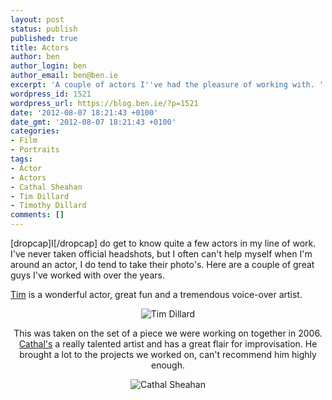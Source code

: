 ```yaml
---
layout: post
status: publish
published: true
title: Actors
author: ben
author_login: ben
author_email: ben@ben.ie
excerpt: 'A couple of actors I''ve had the pleasure of working with. '
wordpress_id: 1521
wordpress_url: https://blog.ben.ie/?p=1521
date: '2012-08-07 18:21:43 +0100'
date_gmt: '2012-08-07 18:21:43 +0100'
categories:
- Film
- Portraits
tags:
- Actor
- Actors
- Cathal Sheahan
- Tim Dillard
- Timothy Dillard
comments: []
---
```

<p>[dropcap]I[/dropcap] do get to know quite a few actors in my line of work. I've never taken official headshots, but I often can't help myself when I'm around an actor, I do tend to take their photo's. Here are a couple of great guys I've worked with over the years.</p>
<p><a href="https://www.youtube.com/watch?v=fAl3-xrpXpU" target="_blank">Tim</a> is a wonderful actor, great fun and a tremendous voice-over artist.</p>
<p style="text-align: center;"><img class="aligncenter" alt="Tim Dillard" src="https://farm8.staticflickr.com/7255/7636115366_c99a0cbde2_o.jpg" /></p>
<p style="text-align: center;">This was taken on the set of a piece we were working on together in 2006. <a href="https://vimeo.com/41426803" target="_blank">Cathal's</a> a really talented artist and has a great flair for improvisation. He brought a lot to the projects we worked on, can't recommend him highly enough.</p>
<p style="text-align: center;"><img class="aligncenter" alt="Cathal Sheahan" src="https://farm9.staticflickr.com/8150/7609572522_9dbb3e928f_b.jpg" /></p>
